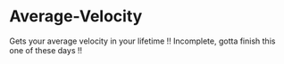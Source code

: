 # Average-Velocity
Gets your average velocity in your lifetime
!! Incomplete, gotta finish this one of these days !!
